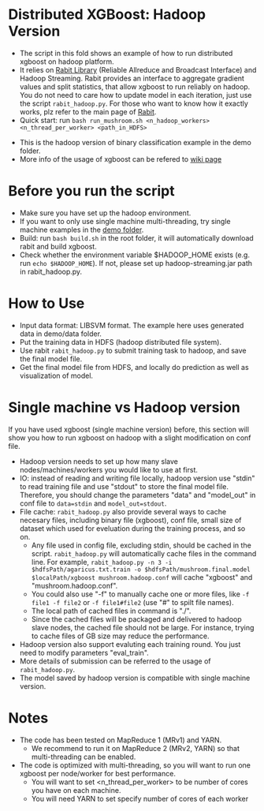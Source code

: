 Distributed XGBoost: Hadoop Version
====
*  The script in this fold shows an example of how to run distributed xgboost on hadoop platform.
*  It relies on [Rabit Library](https://github.com/tqchen/rabit) (Reliable Allreduce and Broadcast Interface) and Hadoop Streaming. Rabit provides an interface to aggregate gradient values and split statistics, that allow xgboost to run reliably on hadoop. You do not need to care how to update model in each iteration, just use the script ```rabit_hadoop.py```. For those who want to know how it exactly works, plz refer to the main page of [Rabit](https://github.com/tqchen/rabit).
*  Quick start: run ```bash run_mushroom.sh <n_hadoop_workers> <n_thread_per_worker> <path_in_HDFS>```
  - This is the hadoop version of binary classification example in the demo folder.
  - More info of the usage of xgboost can be refered to [wiki page](https://github.com/tqchen/xgboost/wiki)

Before you run the script
====
* Make sure you have set up the hadoop environment.
* If you want to only use single machine multi-threading, try single machine examples in the [demo folder](../../demo).
* Build: run ```bash build.sh``` in the root folder, it will automatically download rabit and build xgboost.
* Check whether the environment variable $HADOOP_HOME exists (e.g. run ```echo $HADOOP_HOME```). If not, please set up hadoop-streaming.jar path in rabit_hadoop.py.

How to Use
====
* Input data format: LIBSVM format. The example here uses generated data in demo/data folder.
* Put the training data in HDFS (hadoop distributed file system).
* Use rabit ```rabit_hadoop.py``` to submit training task to hadoop, and save the final model file.
* Get the final model file from HDFS, and locally do prediction as well as visualization of model.

Single machine vs Hadoop version
====
If you have used xgboost (single machine version) before, this section will show you how to run xgboost on hadoop with a slight modification on conf file.
* Hadoop version needs to set up how many slave nodes/machines/workers you would like to use at first.
* IO: instead of reading and writing file locally, hadoop version use "stdin" to read training file and use "stdout" to store the final model file. Therefore, you should change the parameters "data" and "model_out" in conf file to ```data=stdin``` and ```model_out=stdout```.
* File cache: ```rabit_hadoop.py``` also provide several ways to cache necesary files, including binary file (xgboost), conf file, small size of dataset which used for eveluation during the training process, and so on.
  - Any file used in config file, excluding stdin, should be cached in the script. ```rabit_hadoop.py``` will automatically cache files in the command line. For example, ```rabit_hadoop.py -n 3 -i $hdfsPath/agaricus.txt.train -o $hdfsPath/mushroom.final.model $localPath/xgboost mushroom.hadoop.conf``` will cache "xgboost" and "mushroom.hadoop.conf".
  - You could also use "-f" to manually cache one or more files, like ```-f file1 -f file2``` or ```-f file1#file2``` (use "#" to spilt file names).
  - The local path of cached files in command is "./".
  - Since the cached files will be packaged and delivered to hadoop slave nodes, the cached file should not be large. For instance, trying to cache files of GB size may reduce the performance.
* Hadoop version also support evaluting each training round. You just need to modify parameters "eval_train".
* More details of submission can be referred to the usage of ```rabit_hadoop.py```.
* The model saved by hadoop version is compatible with single machine version.

Notes
====
* The code has been tested on MapReduce 1 (MRv1) and YARN.
  - We recommend to run it on MapReduce 2 (MRv2, YARN) so that multi-threading can be enabled.
* The code is optimized with multi-threading, so you will want to run one xgboost per node/worker for best performance.
  - You will want to set <n_thread_per_worker> to be number of cores you have on each machine.
  - You will need YARN to set specify number of cores of each worker
